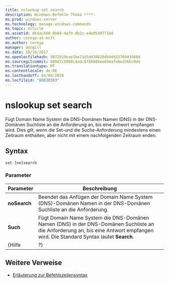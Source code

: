 ```yaml
---
title: nslookup set search
description: Windows-Befehle Thema ****-
ms.prod: windows-server
ms.technology: manage-windows-commands
ms.topic: article
ms.assetid: 064ac660-8b04-4af9-8b2c-e4e0549771b8
author: coreyp-at-msft
ms.author: coreyp
manager: dongill
ms.date: 10/16/2017
ms.openlocfilehash: 9972919eae1be21d5dd30820d64dd1576b935666
ms.sourcegitcommit: b00d7c8968c4adc8f699dbee694afe6ed36bc9de
ms.translationtype: MT
ms.contentlocale: de-DE
ms.lasthandoff: 04/08/2020
ms.locfileid: "80838303"
---
```

# <a name="nslookup-set-search"></a>nslookup set search



Fügt Domain Name System die DNS-Domänen Namen (DNS) in der DNS-Domänen Suchliste an die Anforderung an, bis eine Antwort empfangen wird. Dies gilt, wenn die Set-und die Suche-Anforderung mindestens einen Zeitraum enthalten, aber nicht mit einem nachfolgenden Zeitraum enden.

## <a name="syntax"></a>Syntax

```
set [no]search
```

### <a name="parameters"></a>Parameter

|  Parameter   |                                                                          Beschreibung                                                                          |
|--------------|---------------------------------------------------------------------------------------------------------------------------------------------------------------|
| **noSearch** |                            Beendet das Anfügen der Domain Name System (DNS)-Domänen Namen in der DNS-Domänen Suchliste an die Anforderung.                            |
|  **Such**  | Fügt Domain Name System die DNS-Domänen Namen (DNS) in der DNS-Domänen Suchliste an die Anforderung an, bis eine Antwort empfangen wird. Die Standard Syntax lautet **Search**. |
|    {Hilfe     |                                                                              ?}                                                                               |

## <a name="additional-references"></a>Weitere Verweise

- [Erläuterung zur Befehlszeilensyntax](command-line-syntax-key.md)